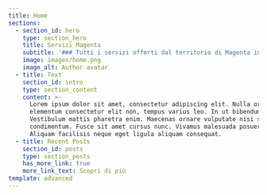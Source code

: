 ```yaml
---
title: Home
sections:
  - section_id: hero
    type: section_hero
    title: Servizi Magenta
    subtitle: '### Tutti i servizi offerti dal territorio di Magenta in un unico sito'
    image: images/home.png
    image_alt: Author avatar
  - title: Text
    section_id: intro
    type: section_content
    content: >-
      Lorem ipsum dolor sit amet, consectetur adipiscing elit. Nulla orci diam,
      elementum consectetur elit non, tempus varius leo. In ut bibendum mauris.
      Vestibulum mattis pharetra enim. Maecenas ornare vulputate nisi sed
      condimentum. Fusce sit amet cursus nunc. Vivamus malesuada posuere mollis.
      Aliquam facilisis neque eget ligula aliquam consequat.
  - title: Recent Posts
    section_id: posts
    type: section_posts
    has_more_link: true
    more_link_text: Scopri di più
template: advanced
---
```

